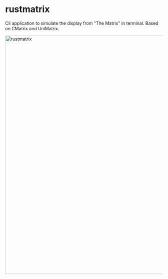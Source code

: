 # rustmatrix
Cli application to simulate the display from "The Matrix" in terminal. Based on CMatrix and UniMatrix.

<img width="759" alt="rustmatrix" src="https://user-images.githubusercontent.com/1280199/67680821-6d5f0100-f9cf-11e9-8989-d88684ff1dfc.png">
